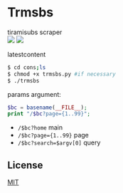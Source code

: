 # Trmsbs  
tiramisubs scraper  
![](https://img.shields.io/badge/codename-tiramisu-ff69b4) ![](https://img.shields.io/github/last-commit/sinkaroid/trmsbs)  

latestcontent
```sh
$ cd cons;ls
$ chmod +x trmsbs.py #if necessary
$ ./trmsbs
```  
params argument:
```php
$bc = basename(__FILE__);
print "/$bc?page={1..99}"; 
```  

- `/$bc?home` main  
- `/$bc?page={1..99}` page  
- `/$bc?search=$argv[0]` query  


## License
[MIT](https://choosealicense.com/licenses/mit/)
